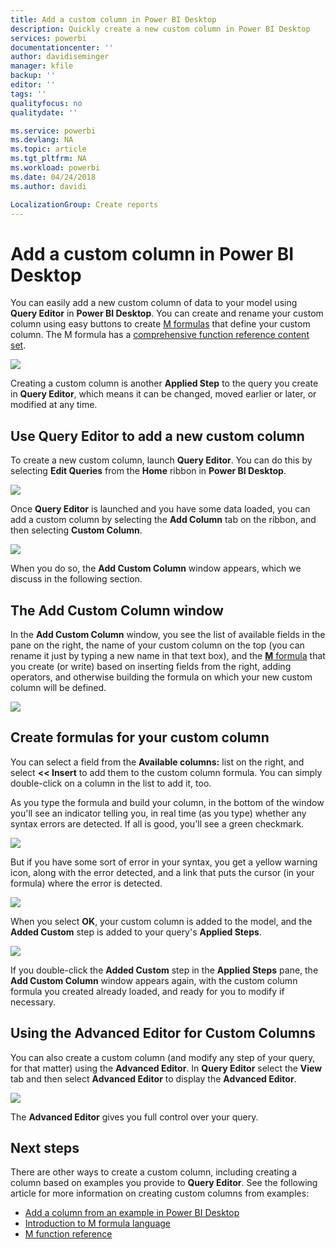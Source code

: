 ```yaml
---
title: Add a custom column in Power BI Desktop
description: Quickly create a new custom column in Power BI Desktop
services: powerbi
documentationcenter: ''
author: davidiseminger
manager: kfile
backup: ''
editor: ''
tags: ''
qualityfocus: no
qualitydate: ''

ms.service: powerbi
ms.devlang: NA
ms.topic: article
ms.tgt_pltfrm: NA
ms.workload: powerbi
ms.date: 04/24/2018
ms.author: davidi

LocalizationGroup: Create reports
---
```

# Add a custom column in Power BI Desktop
You can easily add a new custom column of data to your model using **Query Editor** in **Power BI Desktop**. You can create and rename your custom column using easy buttons to create [M formulas](https://msdn.microsoft.com/library/mt270235.aspx) that define your custom column. The M formula has a [comprehensive function reference content set](https://msdn.microsoft.com/library/mt779182.aspx). 

![](media/desktop-add-custom-column/add-custom-column_01.png)

Creating a custom column is another **Applied Step** to the query you create in **Query Editor**, which means it can be changed, moved earlier or later, or modified at any time.

## Use Query Editor to add a new custom column
To create a new custom column, launch **Query Editor**. You can do this by selecting **Edit Queries** from the **Home** ribbon in **Power BI Desktop**.

![](media/desktop-add-custom-column/add-column-from-example_02.png)

Once **Query Editor** is launched and you have some data loaded, you can add a custom column by selecting the **Add Column** tab on the ribbon, and then selecting **Custom Column**.

![](media/desktop-add-custom-column/add-custom-column_02.png)

When you do so, the **Add Custom Column** window appears, which we discuss in the following section.

## The Add Custom Column window
In the **Add Custom Column** window, you see the list of available fields in the pane on the right, the name of your custom column on the top (you can rename it just by typing a new name in that text box), and the [**M** formula](https://msdn.microsoft.com/library/mt779182.aspx) that you create (or write) based on inserting fields from the right, adding operators, and otherwise building the formula on which your new custom column will be defined. 

![](media/desktop-add-custom-column/add-custom-column_03.png)

## Create formulas for your custom column
You can select a field from the **Available columns:** list on the right, and select **<< Insert** to add them to the custom column formula. You can simply double-click on a column in the list to add it, too.

As you type the formula and build your column, in the bottom of the window you'll see an indicator telling you, in real time (as you type) whether any syntax errors are detected. If all is good, you'll see a green checkmark.

![](media/desktop-add-custom-column/add-custom-column_04.png)

But if you have some sort of error in your syntax, you get a yellow warning icon, along with the error detected, and a link that puts the cursor (in your formula) where the error is detected.

![](media/desktop-add-custom-column/add-custom-column_05.png)

When you select **OK**, your custom column is added to the model, and the **Added Custom** step is added to your query's **Applied Steps**.

![](media/desktop-add-custom-column/add-custom-column_06.png)

If you double-click the **Added Custom** step in the **Applied Steps** pane, the **Add Custom Column** window appears again, with the custom column formula you created already loaded, and ready for you to modify if necessary.

## Using the Advanced Editor for Custom Columns
You can also create a custom column (and modify any step of your query, for that matter) using the **Advanced Editor**. In **Query Editor** select the **View** tab and then select **Advanced Editor** to display the **Advanced Editor**.

![](media/desktop-add-custom-column/add-custom-column_07.png)

The **Advanced Editor** gives you full control over your query.

## Next steps
There are other ways to create a custom column, including creating a column based on examples you provide to **Query Editor**. See the following article for more information on creating custom columns from examples:

* [Add a column from an example in Power BI Desktop](desktop-add-column-from-example.md)
* [Introduction to M formula language](https://msdn.microsoft.com/library/mt270235.aspx)
* [M function reference](https://msdn.microsoft.com/library/mt779182.aspx)  

